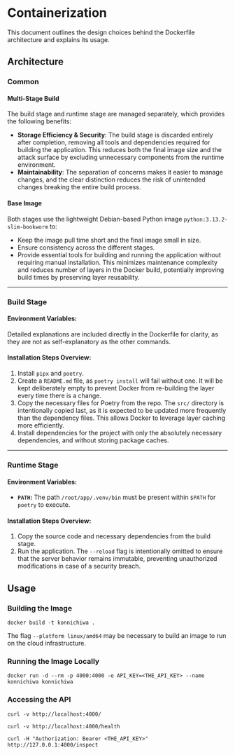 # Containerization

This document outlines the design choices behind the Dockerfile architecture and explains its usage.

## Architecture

### Common
#### Multi-Stage Build
The build stage and runtime stage are managed separately, which provides the following benefits:
- **Storage Efficiency & Security**: The build stage is discarded entirely after completion, removing all tools and dependencies required for building the application. This reduces both the final image size and the attack surface by excluding unnecessary components from the runtime environment.
- **Maintainability**: The separation of concerns makes it easier to manage changes, and the clear distinction reduces the risk of unintended changes breaking the entire build process.

#### Base Image
Both stages use the lightweight Debian-based Python image `python:3.13.2-slim-bookworm` to:
- Keep the image pull time short and the final image small in size.
- Ensure consistency across the different stages.
- Provide essential tools for building and running the application without requiring manual installation. This minimizes maintenance complexity and reduces number of layers in the Docker build, potentially improving build times by preserving layer reusability.

---

### Build Stage
#### Environment Variables:
Detailed explanations are included directly in the Dockerfile for clarity, as they are not as self-explanatory as the other commands.

#### Installation Steps Overview:
1. Install `pipx` and `poetry`.
2. Create a `README.md` file, as `poetry install` will fail without one. It will be kept deliberately empty to prevent Docker from re-building the layer every time there is a change.
3. Copy the necessary files for Poetry from the repo. The `src/` directory is intentionally copied last, as it is expected to be updated more frequently than the dependency files. This allows Docker to leverage layer caching more efficiently.
4. Install dependencies for the project with only the absolutely necessary dependencies, and without storing package caches.

---

### Runtime Stage
#### Environment Variables:
- **`PATH`:** The path `/root/app/.venv/bin` must be present within `$PATH` for `poetry` to execute.

#### Installation Steps Overview:
1. Copy the source code and necessary dependencies from the build stage.
2. Run the application. The `--reload` flag is intentionally omitted to ensure that the server behavior remains immutable, preventing unauthorized modifications in case of a security breach.

## Usage
### Building the Image
```
docker build -t konnichiwa .
```
The flag `--platform linux/amd64` may be necessary to build an image to run on the cloud infrastructure.

### Running the Image Locally
```
docker run -d --rm -p 4000:4000 -e API_KEY=<THE_API_KEY> --name konnichiwa konnichiwa
```

### Accessing the API
```
curl -v http://localhost:4000/

curl -v http://localhost:4000/health

curl -H "Authorization: Bearer <THE_API_KEY>" http://127.0.0.1:4000/inspect
```
